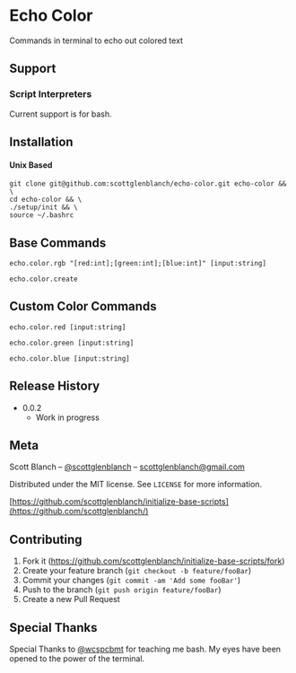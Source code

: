 # Echo Color

Commands in terminal to echo out colored text

## Support

### Script Interpreters
Current support is for bash.

## Installation

#### Unix Based

```
git clone git@github.com:scottglenblanch/echo-color.git echo-color && \
cd echo-color && \
./setup/init && \
source ~/.bashrc
```


## Base Commands

```
echo.color.rgb "[red:int];[green:int];[blue:int]" [input:string]
```
```
echo.color.create
```

## Custom Color Commands        
```
echo.color.red [input:string]
```
```
echo.color.green [input:string]
```
```
echo.color.blue [input:string]
```

## Release History
* 0.0.2
    * Work in progress

## Meta

Scott Blanch – [@scottglenblanch](https://twitter.com/scottglenblanch) – scottglenblanch@gmail.com

Distributed under the MIT license. See ``LICENSE`` for more information.

[https://github.com/scottglenblanch/initialize-base-scripts](https://github.com/scottglenblanch/)

## Contributing

1. Fork it (<https://github.com/scottglenblanch/initialize-base-scripts/fork>)
2. Create your feature branch (`git checkout -b feature/fooBar`)
3. Commit your changes (`git commit -am 'Add some fooBar'`)
4. Push to the branch (`git push origin feature/fooBar`)
5. Create a new Pull Request

## Special Thanks
Special Thanks to [@wcspcbmt](https://github.com/wcspcbmt) for teaching me bash. My eyes have been opened to the power of the terminal.
